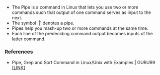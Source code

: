 - The Pipe is a command in Linux that lets you use two or more commands such that output of one command serves as input to the next.
- The symbol '|' denotes a pipe.
- Pipes help you mash-up two or more commands at the same time.
- Each line of the predeciding command output becomes inputs of the latter command. 

### References
- Pipe, Grep and Sort Command in Linux/Unix with Examples | GURU99 [[LINK]](https://www.guru99.com/linux-pipe-grep.html)
